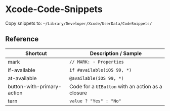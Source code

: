 # Xcode-Code-Snippets
Copy snippets to: `~/Library/Developer/Xcode/UserData/CodeSnippets/`

## Reference
| Shortcut | Description / Sample |
| --- | --- |
| mark | `// MARK: - Properties` |
| if-available | `if #available(iOS 99, *)` |
| at-available | `@available(iOS 99, *)` |
| button-with-primary-action | Code for a `UIButton` with an action as a closure |
| tern | `value ? "Yes" : "No"` |
